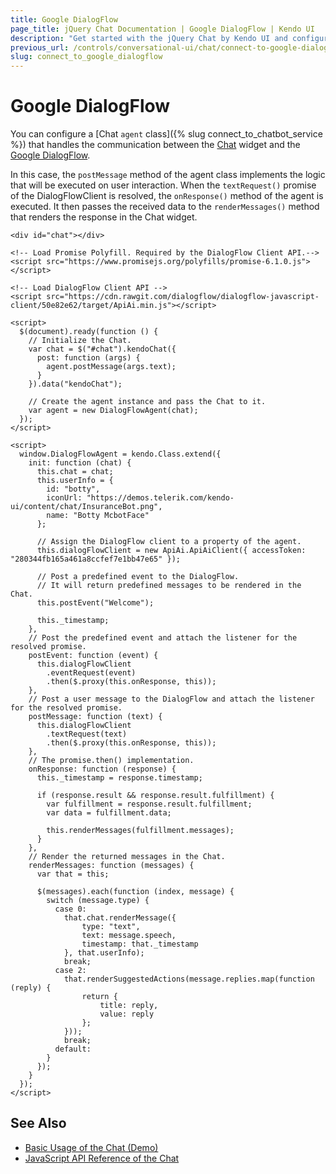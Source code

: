 ```yaml
---
title: Google DialogFlow
page_title: jQuery Chat Documentation | Google DialogFlow | Kendo UI
description: "Get started with the jQuery Chat by Kendo UI and configure and connect the Kendo UI Chat widget to the Google DialogFlow."
previous_url: /controls/conversational-ui/chat/connect-to-google-dialogflow
slug: connect_to_google_dialogflow
---
```


# Google DialogFlow

You can configure a [Chat `agent` class]({% slug connect_to_chatbot_service %}) that handles the communication between the [Chat](http://demos.telerik.com/kendo-ui/chat/index) widget and the [Google DialogFlow](https://dialogflow.com/).

In this case, the `postMessage` method of the agent class implements the logic that will be executed on user interaction. When the `textRequest()` promise of the DialogFlowClient is resolved, the `onResponse()` method of the agent is executed. It then passes the received data to the `renderMessages()` method that renders the response in the Chat widget.

```dojo
<div id="chat"></div>

<!-- Load Promise Polyfill. Required by the DialogFlow Client API.-->
<script src="https://www.promisejs.org/polyfills/promise-6.1.0.js"></script>

<!-- Load DialogFlow Client API -->
<script src="https://cdn.rawgit.com/dialogflow/dialogflow-javascript-client/50e82e62/target/ApiAi.min.js"></script>

<script>
  $(document).ready(function () {
    // Initialize the Chat.
    var chat = $("#chat").kendoChat({
      post: function (args) {
        agent.postMessage(args.text);
      }
    }).data("kendoChat");

    // Create the agent instance and pass the Chat to it.
    var agent = new DialogFlowAgent(chat);
  });
</script>

<script>
  window.DialogFlowAgent = kendo.Class.extend({
    init: function (chat) {
      this.chat = chat;
      this.userInfo = {
        id: "botty",
        iconUrl: "https://demos.telerik.com/kendo-ui/content/chat/InsuranceBot.png",
        name: "Botty McbotFace"
      };

      // Assign the DialogFlow client to a property of the agent.
      this.dialogFlowClient = new ApiAi.ApiAiClient({ accessToken: "280344fb165a461a8ccfef7e1bb47e65" });

      // Post a predefined event to the DialogFlow.
      // It will return predefined messages to be rendered in the Chat.
      this.postEvent("Welcome");

      this._timestamp;
    },
    // Post the predefined event and attach the listener for the resolved promise.
    postEvent: function (event) {
      this.dialogFlowClient
        .eventRequest(event)
        .then($.proxy(this.onResponse, this));
    },
    // Post a user message to the DialogFlow and attach the listener for the resolved promise.
    postMessage: function (text) {
      this.dialogFlowClient
        .textRequest(text)
        .then($.proxy(this.onResponse, this));
    },
    // The promise.then() implementation.
    onResponse: function (response) {
      this._timestamp = response.timestamp;

      if (response.result && response.result.fulfillment) {
        var fulfillment = response.result.fulfillment;
        var data = fulfillment.data;

        this.renderMessages(fulfillment.messages);
      }
    },
    // Render the returned messages in the Chat.
    renderMessages: function (messages) {
      var that = this;

      $(messages).each(function (index, message) {
        switch (message.type) {
          case 0:
            that.chat.renderMessage({
                type: "text",
                text: message.speech,
                timestamp: that._timestamp
            }, that.userInfo);
            break;
          case 2:
            that.renderSuggestedActions(message.replies.map(function (reply) {
                return {
                    title: reply,
                    value: reply
                };
            }));
            break;
          default:
        }
      });
    }
  });
</script>
```

## See Also

* [Basic Usage of the Chat (Demo)](http://demos.telerik.com/kendo-ui/chat/index)
* [JavaScript API Reference of the Chat](/api/javascript/ui/chat)
